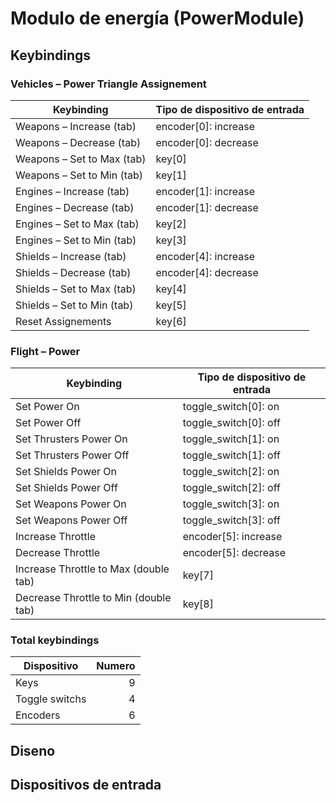 # Modulo de energía (PowerModule)

## Keybindings

### Vehicles – Power Triangle  Assignement

| Keybinding                                                       | Tipo de dispositivo de entrada                    |
| ---------------------------------------------------------------- | ------------------------------------------------- |
| Weapons – Increase (tab)                                         | encoder[0]: increase                           |
| Weapons – Decrease (tab)                                         | encoder[0]: decrease                    |
| Weapons – Set to Max (tab)                                       | key[0]  |
| Weapons – Set to Min (tab)                                       | key[1]      |
| Engines – Increase (tab)                                         | encoder[1]: increase  |
| Engines – Decrease (tab)                                         | encoder[1]: decrease     |
| Engines – Set to Max (tab)                                       | key[2]                       |
| Engines – Set to Min (tab)                                       | key[3]        |
| Shields – Increase (tab)                                         | encoder[4]: increase   |
| Shields – Decrease (tab)                                         | encoder[4]: decrease   |
| Shields – Set to Max (tab)                                       | key[4]             |
| Shields – Set to Min (tab)                                       | key[5]         |
| Reset Assignements                                               | key[6]         |

### Flight – Power

| Keybinding                                                       | Tipo de dispositivo de entrada                    |
| ---------------------------------------------------------------- | ------------------------------------------------- |
| Set Power On                                                     | toggle_switch[0]: on   |
| Set Power Off                                                    | toggle_switch[0]: off        |
| Set Thrusters Power On                                           | toggle_switch[1]: on   |
| Set Thrusters Power Off                                          | toggle_switch[1]: off |
| Set Shields Power On                                             | toggle_switch[2]: on   |
| Set Shields Power Off                                            | toggle_switch[2]: off |
| Set Weapons Power On                                             | toggle_switch[3]: on |
| Set Weapons Power Off                                            | toggle_switch[3]: off |
| Increase Throttle                                                | encoder[5]: increase |
| Decrease Throttle                                                | encoder[5]: decrease |
| Increase Throttle to Max (double tab)                            | key[7] |
| Decrease Throttle to Min (double tab)                            | key[8] |

### Total keybindings

| Dispositivo          | Numero |
| -------------------- | -----: |
| Keys                 |      9 |
| Toggle switchs       |      4 |
| Encoders             |      6 |

## Diseno

## Dispositivos de entrada
